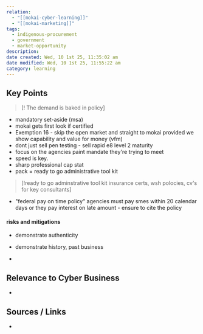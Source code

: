 ```yaml
---
relation:
  - "[[mokai-cyber-learning]]"
  - "[[mokai-marketing]]"
tags:
  - indigenous-procurement
  - government
  - market-opportunity
description:
date created: Wed, 10 1st 25, 11:35:02 am
date modified: Wed, 10 1st 25, 11:55:22 am
category: learning
---
```


## Key Points

> [! The demand is baked in policy]

- mandatory set-aside (msa)
- mokai gets first look if certified
- Exemption 16 - skip the open market and straight to mokai provided we show capability and value for money (vfm)
- dont just sell pen testing - sell rapid e8 level 2 maturity
- focus on the agencies paint mandate they're trying to meet
- speed is key.
- sharp professional cap stat
- pack = ready to go administrative tool kit

> [!ready to go adminstrative tool kit insurance certs, wsh polocies, cv's for key consultants]

- "federal pay on time policy" agencies must pay smes within 20 calendar days or they pay interest on late amount - ensure to cite the policy

#### risks and mitigations
- demonstrate authenticity
- demonstrate history, past business

-



## Relevance to Cyber Business
-

## Sources / Links
-
